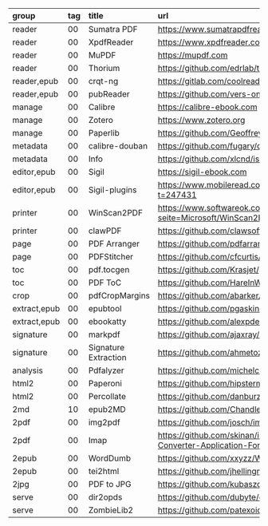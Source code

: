 group        | tag | title                | url
:-           | :-  | :-                   | :-
reader       | 00  | Sumatra PDF          | https://www.sumatrapdfreader.org/free-pdf-reader
reader       | 00  | XpdfReader           | https://www.xpdfreader.com/download.html
reader       | 00  | MuPDF                | https://mupdf.com
reader       | 00  | Thorium              | https://github.com/edrlab/thorium-reader
reader,epub  | 00  | crqt-ng              | https://gitlab.com/coolreader-ng/crqt-ng/
reader,epub  | 00  | pubReader            | https://github.com/vers-one/EpubReader
manage       | 00  | Calibre              | https://calibre-ebook.com
manage       | 00  | Zotero               | https://www.zotero.org
manage       | 00  | Paperlib             | https://github.com/GeoffreyChen777/paperlib
metadata     | 00  | calibre-douban       | https://github.com/fugary/calibre-douban
metadata     | 00  | Info                 | https://github.com/xlcnd/isbntools
editor,epub  | 00  | Sigil                | https://sigil-ebook.com
editor,epub  | 00  | Sigil-plugins        | https://www.mobileread.com/forums/showthread.php?t=247431
printer      | 00  | WinScan2PDF          | https://www.softwareok.com/?seite=Microsoft/WinScan2PDF
printer      | 00  | clawPDF              | https://github.com/clawsoftware/clawPDF
page         | 00  | PDF Arranger         | https://github.com/pdfarranger/pdfarranger
page         | 00  | PDFStitcher          | https://github.com/cfcurtis/pdfstitcher
toc          | 00  | pdf.tocgen           | https://github.com/Krasjet/pdf.tocgen
toc          | 00  | PDF ToC              | https://github.com/HareInWeed/pdf-toc
crop         | 00  | pdfCropMargins       | https://github.com/abarker/pdfCropMargins
extract,epub | 00  | epubtool             | https://github.com/pgaskin/epubtool
extract,epub | 00  | ebookatty            | https://github.com/alexpdev/ebookatty
signature    | 00  | markpdf              | https://github.com/ajaxray/markpdf
signature    | 00  | Signature Extraction | https://github.com/ahmetozlu/signature_extractor
analysis     | 00  | Pdfalyzer            | https://github.com/michelcrypt4d4mus/pdfalyzer
html2        | 00  | Paperoni             | https://github.com/hipstermojo/paperoni
html2        | 00  | Percollate           | https://github.com/danburzo/percollate
2md          | 10  | epub2MD              | https://github.com/ChandlerVer5/epub2MD
2pdf         | 00  | img2pdf              | https://github.com/josch/img2pdf
2pdf         | 00  | Imap                 | https://github.com/skinan/imap-Image-to-PDF-Converter-Application-For-Windows
2epub        | 00  | WordDumb             | https://github.com/xxyzz/WordDumb
2epub        | 00  | tei2html             | https://github.com/jhellingman/tei2html
2jpg         | 00  | PDF to JPG           | https://github.com/kubaszostak/pdf-to-jpg
serve        | 00  | dir2opds             | https://github.com/dubyte/dir2opds
serve        | 00  | ZombieLib2           | https://github.com/patexoid/ZombieLib2